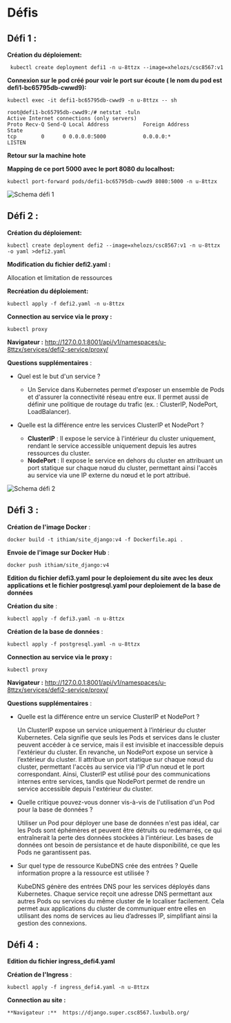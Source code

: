 # Défis

## Défi 1 :

**Création du déploiement:**

``` kubectl create deployment defi1 -n u-8ttzx --image=xhelozs/csc8567:v1```

**Connexion sur le pod créé pour voir le port sur écoute ( le nom du pod est defi1-bc65795db-cwwd9):** 

```kubectl exec -it defi1-bc65795db-cwwd9 -n u-8ttzx -- sh ```

```
root@defi1-bc65795db-cwwd9:/# netstat -tuln
Active Internet connections (only servers)
Proto Recv-Q Send-Q Local Address           Foreign Address         State      
tcp        0      0 0.0.0.0:5000            0.0.0.0:*               LISTEN  

```
**Retour sur la machine hote**

**Mapping de ce port 5000 avec le port 8080 du localhost:**

``` kubectl port-forward pods/defi1-bc65795db-cwwd9 8080:5000 -n u-8ttzx ```

![Schema défi 1](schema_defi_1.jpg)

## Défi 2 :

**Création du déploiement:**

```
kubectl create deployment defi2 --image=xhelozs/csc8567:v1 -n u-8ttzx -o yaml >defi2.yaml

```

**Modification du fichier defi2.yaml :** 

Allocation et limitation de ressources

**Recréation du déploiement:**

```
kubectl apply -f defi2.yaml -n u-8ttzx

```

**Connection au service via le proxy :**

```
kubectl proxy
```

**Navigateur :** http://127.0.0.1:8001/api/v1/namespaces/u-8ttzx/services/defi2-service/proxy/


**Questions supplémentaires** :

- Quel est le but d'un service ?
     - Un Service dans Kubernetes permet d'exposer un ensemble de Pods et d'assurer la connectivité réseau entre eux. Il permet aussi de définir une politique de routage du trafic (ex. : ClusterIP, NodePort, LoadBalancer).

- Quelle est la différence entre les services ClusterIP et NodePort ?
     - **ClusterIP** : Il expose le service à l'intérieur du cluster uniquement, rendant le service accessible uniquement depuis les autres ressources du cluster.
     - **NodePort** : Il expose le service en dehors du cluster en attribuant un port statique sur chaque nœud du cluster, permettant ainsi l'accès au service via une IP externe du nœud et le port attribué.

![Schema défi 2](schema_defis2.jpg)


## Défi 3 :

**Création de l'image Docker** :

```
docker build -t ithiam/site_django:v4 -f Dockerfile.api .

```

**Envoie de l'image sur Docker Hub** :

```
docker push ithiam/site_django:v4

```
**Edition du fichier defi3.yaml pour le deploiement du site avec les deux applications et le fichier postgresql.yaml pour deploiement de la base de données**


**Création du site** :

```
kubectl apply -f defi3.yaml -n u-8ttzx

```

**Création de la base de données** :

```
kubectl apply -f postgresql.yaml -n u-8ttzx

```
**Connection au service via le proxy :**

```
kubectl proxy
```

**Navigateur :** http://127.0.0.1:8001/api/v1/namespaces/u-8ttzx/services/defi2-service/proxy/

**Questions supplémentaires** :

  - Quelle est la différence entre un service ClusterIP et NodePort ?

      Un ClusterIP expose un service uniquement à l’intérieur du cluster Kubernetes. Cela signifie que seuls les Pods et services dans le cluster peuvent accéder à ce service, mais il est invisible et inaccessible depuis l'extérieur du cluster. En revanche, un NodePort expose un service à l’extérieur du cluster. Il attribue un port statique sur chaque nœud du cluster, permettant l'accès au service via l'IP d’un nœud et le port correspondant. Ainsi, ClusterIP est utilisé pour des communications internes entre services, tandis que NodePort permet de rendre un service accessible depuis l'extérieur du cluster.

  - Quelle critique pouvez-vous donner vis-à-vis de l'utilisation d'un Pod pour la base de données ?

      Utiliser un Pod pour déployer une base de données n'est pas idéal, car les Pods sont éphémères et peuvent être détruits ou redémarrés, ce qui entraînerait la perte des données stockées à l'intérieur. Les bases de données ont besoin de persistance et de haute disponibilité, ce que les Pods ne garantissent pas. 

  - Sur quel type de ressource KubeDNS crée des entrées ? Quelle information propre a la ressource est utilisée ?

      KubeDNS génère des entrées DNS pour les services déployés dans Kubernetes. Chaque service reçoit une adresse DNS permettant aux autres Pods ou services du même cluster de le localiser facilement. 
      Cela permet aux applications du cluster de communiquer entre elles en utilisant des noms de services au lieu d’adresses IP, simplifiant ainsi la gestion des connexions.

## Défi 4 :

**Edition du fichier ingress_defi4.yaml**

**Création de l'Ingress** :

```
kubectl apply -f ingress_defi4.yaml -n u-8ttzx

```

**Connection au site :**

    **Navigateur :**  https://django.super.csc8567.luxbulb.org/

